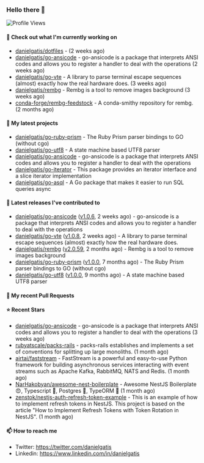 ### Hello there 👋

![Profile Views](https://komarev.com/ghpvc/?username=danielgatis&label=PROFILE+VIEWS)

#### 👷 Check out what I'm currently working on

- [danielgatis/dotfiles](https://github.com/danielgatis/dotfiles) -  (2 weeks ago)
- [danielgatis/go-ansicode](https://github.com/danielgatis/go-ansicode) - go-ansicode is a package that interprets ANSI codes and allows you to register a handler to deal with the operations (2 weeks ago)
- [danielgatis/go-vte](https://github.com/danielgatis/go-vte) - A library to parse terminal escape sequences (almost) exactly how the real hardware does. (3 weeks ago)
- [danielgatis/rembg](https://github.com/danielgatis/rembg) - Rembg is a tool to remove images background (3 weeks ago)
- [conda-forge/rembg-feedstock](https://github.com/conda-forge/rembg-feedstock) - A conda-smithy repository for rembg. (2 months ago)

#### 🌱 My latest projects

- [danielgatis/go-ruby-prism](https://github.com/danielgatis/go-ruby-prism) - The Ruby Prism parser bindings to GO (without cgo)
- [danielgatis/go-utf8](https://github.com/danielgatis/go-utf8) - A state machine based UTF8 parser
- [danielgatis/go-ansicode](https://github.com/danielgatis/go-ansicode) - go-ansicode is a package that interprets ANSI codes and allows you to register a handler to deal with the operations
- [danielgatis/go-iterator](https://github.com/danielgatis/go-iterator) - This package provides an iterator interface and a slice iterator implementation
- [danielgatis/go-asql](https://github.com/danielgatis/go-asql) - A Go package that makes it easier to run SQL queries async

#### 🔭 Latest releases I've contributed to

- [danielgatis/go-ansicode](https://github.com/danielgatis/go-ansicode) ([v1.0.6](https://github.com/danielgatis/go-ansicode/releases/tag/v1.0.6), 2 weeks ago) - go-ansicode is a package that interprets ANSI codes and allows you to register a handler to deal with the operations
- [danielgatis/go-vte](https://github.com/danielgatis/go-vte) ([v1.0.8](https://github.com/danielgatis/go-vte/releases/tag/v1.0.8), 2 weeks ago) - A library to parse terminal escape sequences (almost) exactly how the real hardware does.
- [danielgatis/rembg](https://github.com/danielgatis/rembg) ([v2.0.59](https://github.com/danielgatis/rembg/releases/tag/v2.0.59), 2 months ago) - Rembg is a tool to remove images background
- [danielgatis/go-ruby-prism](https://github.com/danielgatis/go-ruby-prism) ([v1.0.0](https://github.com/danielgatis/go-ruby-prism/releases/tag/v1.0.0), 7 months ago) - The Ruby Prism parser bindings to GO (without cgo)
- [danielgatis/go-utf8](https://github.com/danielgatis/go-utf8) ([v1.0.0](https://github.com/danielgatis/go-utf8/releases/tag/v1.0.0), 9 months ago) - A state machine based UTF8 parser

#### 🔨 My recent Pull Requests


#### ⭐ Recent Stars

- [danielgatis/go-ansicode](https://github.com/danielgatis/go-ansicode) - go-ansicode is a package that interprets ANSI codes and allows you to register a handler to deal with the operations (3 weeks ago)
- [rubyatscale/packs-rails](https://github.com/rubyatscale/packs-rails) - packs-rails establishes and implements a set of conventions for splitting up large monoliths. (1 month ago)
- [airtai/faststream](https://github.com/airtai/faststream) - FastStream is a powerful and easy-to-use Python framework for building asynchronous services interacting with event streams such as Apache Kafka, RabbitMQ, NATS and Redis. (1 month ago)
- [NarHakobyan/awesome-nest-boilerplate](https://github.com/NarHakobyan/awesome-nest-boilerplate) - Awesome NestJS Boilerplate 😍, Typescript 💪, Postgres 🎉, TypeORM 🥳 (1 month ago)
- [zenstok/nestjs-auth-refresh-token-example](https://github.com/zenstok/nestjs-auth-refresh-token-example) - This is an example of how to implement refresh tokens in NestJS.  This project is based on the article &#34;How to Implement Refresh Tokens with Token Rotation in NestJS&#34;. (1 month ago)

#### 📫 How to reach me

- Twitter: https://twitter.com/danielgatis
- Linkedin: https://www.linkedin.com/in/danielgatis
